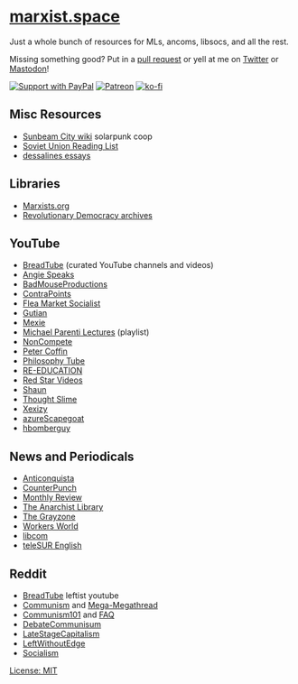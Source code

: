# [marxist.space](https://marxist.space)

Just a whole bunch of resources for MLs, ancoms, libsocs, and all the rest.

Missing something good? Put in a [pull
request](https://github.com/zacanger/marxist.space/pulls?q=is%3Apr+is%3Aopen+sort%3Aupdated-desc)
or yell at me on [Twitter](https://twitter.com/zacanger) or
[Mastodon](https://mastodon.social/@zacanger)!

[![Support with PayPal](https://img.shields.io/badge/paypal-donate-yellow.png)](https://paypal.me/zacanger) [![Patreon](https://img.shields.io/badge/patreon-donate-yellow.svg)](https://www.patreon.com/zacanger) [![ko-fi](https://img.shields.io/badge/donate-KoFi-yellow.svg)](https://ko-fi.com/U7U2110VB)

## Misc Resources

* [Sunbeam City wiki](https://wiki.sunbeam.city/doku.php?id=start) solarpunk coop
* [Soviet Union Reading List](./soviet-union-reading-list.md)
* [dessalines essays](https://github.com/dessalines/essays)

## Libraries

* [Marxists.org](https://marxists.org)
* [Revolutionary Democracy archives](https://www.revolutionarydemocracy.org/archive/)

## YouTube

* [BreadTube](https://breadtube.tv/) (curated YouTube channels and videos)
* [Angie Speaks](https://www.youtube.com/channel/UCUtloyZ_Iu4BJekIqPLc_fQ)
* [BadMouseProductions](https://www.youtube.com/channel/UCFEmOPY04flXH-QpMMAGeJA)
* [ContraPoints](https://www.youtube.com/user/ContraPoints)
* [Flea Market Socialist](https://www.youtube.com/channel/UCT669OCFMjwMzUdpoXl2FIw)
* [Gutian](https://www.youtube.com/channel/UCe4N2GAyLMCt1LPMvIAuoVQ)
* [Mexie](https://www.youtube.com/channel/UCepkun0sH16b-mqxBN22ogA)
* [Michael Parenti Lectures](https://www.youtube.com/playlist?list=PLXIlvfed_WgkHz6aXkTXeWQb3E8WnNxbb) (playlist)
* [NonCompete](https://www.youtube.com/channel/UCkZFKKK-0YB0FvwoS8P7nHg)
* [Peter Coffin](https://www.youtube.com/channel/UCT5jxI_OYY2r--TjAGXD03A)
* [Philosophy Tube](https://www.youtube.com/channel/UC2PA-AKmVpU6NKCGtZq_rKQ)
* [RE-EDUCATION](https://www.youtube.com/channel/UC02Mk2QHR9myF3VMrVYbCAA)
* [Red Star Videos](https://www.youtube.com/channel/UCPF2TnvBH88EKgmS-TAMM4w)
* [Shaun](https://www.youtube.com/channel/UCJ6o36XL0CpYb6U5dNBiXHQ)
* [Thought Slime](https://www.youtube.com/channel/UCrr7y8rEXb7_RiVniwvzk9w)
* [Xexizy](https://www.youtube.com/channel/UCDULjo1v2Hivuu4h4LZSTUQ)
* [azureScapegoat](https://www.youtube.com/channel/UCXIN3HIH0eon5hVYYpnoNuQ)
* [hbomberguy](https://www.youtube.com/channel/UClt01z1wHHT7c5lKcU8pxRQ)

## News and Periodicals

* [Anticonquista](https://anticonquista.com/)
* [CounterPunch](https://www.counterpunch.org/)
* [Monthly Review](https://monthlyreview.org/)
* [The Anarchist Library](https://theanarchistlibrary.org/special/index)
* [The Grayzone](https://thegrayzone.com/)
* [Workers World](https://www.workers.org/)
* [libcom](https://libcom.org/)
* [teleSUR English](https://www.telesurenglish.net/)

## Reddit

* [BreadTube](https://www.reddit.com/r/BreadTube/) leftist youtube
* [Communism](https://www.reddit.com/r/communism/) and
  [Mega-Megathread](https://www.reddit.com/r/communism/comments/co1pfl/the_megamegathread/)
* [Communism101](https://www.reddit.com/r/communism101/) and
  [FAQ](https://www.reddit.com/r/communism101/comments/2pl8tv/rcommunism101s_frequently_asked_questions/)
* [DebateCommunisum](https://www.reddit.com/r/DebateCommunism/)
* [LateStageCapitalism](https://www.reddit.com/r/LateStageCapitalism/)
* [LeftWithoutEdge](https://www.reddit.com/r/LeftWithoutEdge/)
* [Socialism](https://www.reddit.com/r/socialism/)

[License: MIT](./LICENSE.md)
